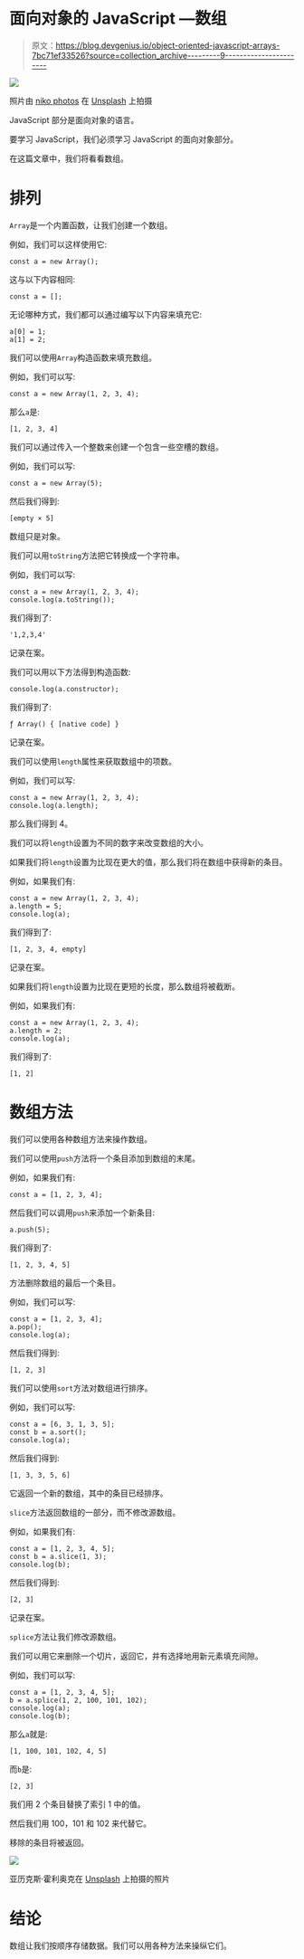 # 面向对象的 JavaScript —数组

> 原文：<https://blog.devgenius.io/object-oriented-javascript-arrays-7bc71ef33526?source=collection_archive---------9----------------------->

![](img/743954dee474d53b3fc0b4fcf33eec0c.png)

照片由 [niko photos](https://unsplash.com/@niko_photos?utm_source=medium&utm_medium=referral) 在 [Unsplash](https://unsplash.com?utm_source=medium&utm_medium=referral) 上拍摄

JavaScript 部分是面向对象的语言。

要学习 JavaScript，我们必须学习 JavaScript 的面向对象部分。

在这篇文章中，我们将看看数组。

# 排列

`Array`是一个内置函数，让我们创建一个数组。

例如，我们可以这样使用它:

```
const a = new Array();
```

这与以下内容相同:

```
const a = [];
```

无论哪种方式，我们都可以通过编写以下内容来填充它:

```
a[0] = 1;
a[1] = 2;
```

我们可以使用`Array`构造函数来填充数组。

例如，我们可以写:

```
const a = new Array(1, 2, 3, 4);
```

那么`a`是:

```
[1, 2, 3, 4]
```

我们可以通过传入一个整数来创建一个包含一些空槽的数组。

例如，我们可以写:

```
const a = new Array(5);
```

然后我们得到:

```
[empty × 5]
```

数组只是对象。

我们可以用`toString`方法把它转换成一个字符串。

例如，我们可以写:

```
const a = new Array(1, 2, 3, 4);
console.log(a.toString());
```

我们得到了:

```
'1,2,3,4'
```

记录在案。

我们可以用以下方法得到构造函数:

```
console.log(a.constructor);
```

我们得到了:

```
ƒ Array() { [native code] }
```

记录在案。

我们可以使用`length`属性来获取数组中的项数。

例如，我们可以写:

```
const a = new Array(1, 2, 3, 4);
console.log(a.length);
```

那么我们得到 4。

我们可以将`length`设置为不同的数字来改变数组的大小。

如果我们将`length`设置为比现在更大的值，那么我们将在数组中获得新的条目。

例如，如果我们有:

```
const a = new Array(1, 2, 3, 4);
a.length = 5;
console.log(a);
```

我们得到了:

```
[1, 2, 3, 4, empty]
```

记录在案。

如果我们将`length`设置为比现在更短的长度，那么数组将被截断。

例如，如果我们有:

```
const a = new Array(1, 2, 3, 4);
a.length = 2;
console.log(a);
```

我们得到了:

```
[1, 2]
```

# 数组方法

我们可以使用各种数组方法来操作数组。

我们可以使用`push`方法将一个条目添加到数组的末尾。

例如，如果我们有:

```
const a = [1, 2, 3, 4];
```

然后我们可以调用`push`来添加一个新条目:

```
a.push(5);
```

我们得到了:

```
[1, 2, 3, 4, 5]
```

方法删除数组的最后一个条目。

例如，我们可以写:

```
const a = [1, 2, 3, 4];
a.pop();
console.log(a);
```

然后我们得到:

```
[1, 2, 3]
```

我们可以使用`sort`方法对数组进行排序。

例如，我们可以写:

```
const a = [6, 3, 1, 3, 5];
const b = a.sort();
console.log(a);
```

然后我们得到:

```
[1, 3, 3, 5, 6]
```

它返回一个新的数组，其中的条目已经排序。

`slice`方法返回数组的一部分，而不修改源数组。

例如，如果我们有:

```
const a = [1, 2, 3, 4, 5];
const b = a.slice(1, 3);
console.log(b);
```

然后我们得到:

```
[2, 3]
```

记录在案。

`splice`方法让我们修改源数组。

我们可以用它来删除一个切片，返回它，并有选择地用新元素填充间隙。

例如，我们可以写:

```
const a = [1, 2, 3, 4, 5];
b = a.splice(1, 2, 100, 101, 102);
console.log(a);
console.log(b);
```

那么`a`就是:

```
[1, 100, 101, 102, 4, 5]
```

而`b`是:

```
[2, 3]
```

我们用 2 个条目替换了索引 1 中的值。

然后我们用 100，101 和 102 来代替它。

移除的条目将被返回。

![](img/0ea6c52e6bb15bc2572609580fef2c59.png)

亚历克斯·霍利奥克在 [Unsplash](https://unsplash.com?utm_source=medium&utm_medium=referral) 上拍摄的照片

# 结论

数组让我们按顺序存储数据。我们可以用各种方法来操纵它们。